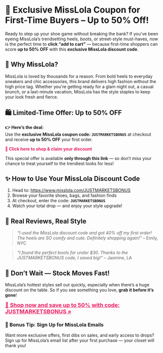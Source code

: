 <h1>🎉 Exclusive MissLola Coupon for First-Time Buyers – Up to 50% Off!</h1>
<p>Ready to step up your shoe game without breaking the bank? If you’ve been eyeing MissLola’s trendsetting heels, boots, or street-style must-haves, now is the perfect time to <strong>click “add to cart”</strong> — because first-time shoppers can score <strong>up to 50% OFF</strong> with this <strong>exclusive MissLola discount code</strong>.</p>
<h2>💖 Why MissLola?</h2>
<p>MissLola is loved by thousands for a reason. From bold heels to everyday sneakers and chic accessories, this brand delivers high fashion without the high price tag. Whether you're getting ready for a glam night out, a casual brunch, or a last-minute vacation, MissLola has the style staples to keep your look fresh and fierce.</p>
<h2>🛍️ Limited-Time Offer: Up to 50% OFF</h2>
<p><strong>👉 Here’s the deal:</strong><br>Use the <strong>exclusive MissLola coupon code: <code>JUSTMARKETSBONUS</code></strong> at checkout and receive <strong>up to 50% OFF</strong> your first order.</p>
<p><a href="https://www.misslola.com/JUSTMARKETSBONUS" target="_blank" style="color: #e91e63; font-weight: bold; text-decoration: none;">🔗 Click here to shop & claim your discount</a></p>
<p>This special offer is available <strong>only through this link</strong> — so don’t miss your chance to treat yourself to the trendiest looks for less!</p>
<h2>✨ How to Use Your MissLola Discount Code</h2>
<ol>
<li>Head to: <a href="https://www.misslola.com/JUSTMARKETSBONUS" target="_blank">https://www.misslola.com/JUSTMARKETSBONUS</a></li>
<li>Browse your favorite shoes, bags, and fashion finds</li>
<li>At checkout, enter the code: <strong><code>JUSTMARKETSBONUS</code></strong></li>
<li>Watch your total drop — and enjoy your style upgrade!</li>
</ol>
<h2>🧡 Real Reviews, Real Style</h2>
<blockquote><p><em>“I used the MissLola discount code and got 40% off my first order! The heels are SO comfy and cute. Definitely shopping again!”</em> – Emily, NYC</p></blockquote>
<blockquote><p><em>“I found the perfect boots for under $30. Thanks to the JUSTMARKETSBONUS code, I saved big!”</em> – Jasmine, LA</p></blockquote>
<h2>🚨 Don’t Wait — Stock Moves Fast!</h2>
<p>MissLola’s hottest styles sell out quickly, especially when there’s a huge discount on the table. So if you see something you love, <strong>grab it before it’s gone</strong>!</p>
<p><a href="https://www.misslola.com/JUSTMARKETSBONUS" target="_blank" style="color: #e91e63; font-weight: bold; font-size: 18px;">🔗 Shop now and save up to 50% with code: JUSTMARKETSBONUS »</a></p>
<h3>🎁 Bonus Tip: Sign Up for MissLola Emails</h3>
<p>Want more exclusive offers, first dibs on sales, and early access to drops? Sign up for MissLola’s email list after your first purchase — your closet will thank you!</p>
</body>
</html>
